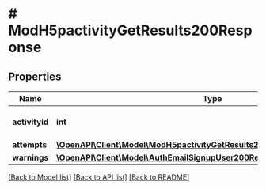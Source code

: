 # # ModH5pactivityGetResults200Response

## Properties

Name | Type | Description | Notes
------------ | ------------- | ------------- | -------------
**activityid** | **int** | Activity course module ID |
**attempts** | [**\OpenAPI\Client\Model\ModH5pactivityGetResults200ResponseAttemptsInner[]**](ModH5pactivityGetResults200ResponseAttemptsInner.md) |  |
**warnings** | [**\OpenAPI\Client\Model\AuthEmailSignupUser200ResponseWarningsInner[]**](AuthEmailSignupUser200ResponseWarningsInner.md) |  | [optional]

[[Back to Model list]](../../README.md#models) [[Back to API list]](../../README.md#endpoints) [[Back to README]](../../README.md)
